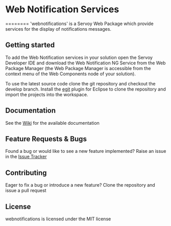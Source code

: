 # Web Notification Services
========
'webnotifications' is a Servoy Web Package which provide services for the display of notifications messages.

Getting started
-------------
To add the Web Notification services in your solution open the Servoy Developer IDE and download the Web Notification NG Service from the Web Package Manager (the Web Package Manager is accessible from the context menu of the Web Components node of your solution).

To use the latest source code clone the git repository and checkout the develop branch. Install the [egit](http://www.eclipse.org/egit/download/) plugin for Eclipse to clone the repository and import the projects into the workspace.


Documentation
-------------
See the [Wiki](https://github.com/Servoy/webnotifications/wiki) for the available documentation


Feature Requests & Bugs
-----------------------
Found a bug or would like to see a new feature implemented? Raise an issue in the [Issue Tracker](https://github.com/Servoy/webnotifications/issues)


Contributing
-------------
Eager to fix a bug or introduce a new feature? Clone the repository and issue a pull request


License
-------
webnotifications is licensed under the MIT license